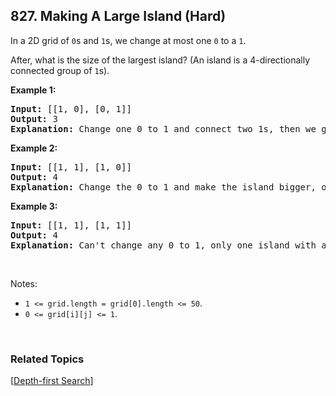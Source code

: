 <!--|This file generated by command(leetcode description); DO NOT EDIT.    |-->
<!--+----------------------------------------------------------------------+-->
<!--|@author    Openset <openset.wang@gmail.com>                           |-->
<!--|@link      https://github.com/openset                                 |-->
<!--|@home      https://github.com/openset/leetcode                        |-->
<!--+----------------------------------------------------------------------+-->

## 827. Making A Large Island (Hard)

<p>In a 2D grid of <code>0</code>s and <code>1</code>s, we change at most one <code>0</code> to a <code>1</code>.</p>

<p>After, what is the size of the largest island?&nbsp;(An island is a 4-directionally connected group of <code>1</code>s).</p>

<p><strong>Example 1:</strong></p>

<pre>
<strong>Input: </strong>[[1, 0], [0, 1]]
<strong>Output:</strong> 3
<strong>Explanation:</strong> Change one 0 to 1 and connect two 1s, then we get an island with area = 3.
</pre>

<p><strong>Example 2:</strong></p>

<pre>
<strong>Input: </strong>[[1, 1], [1, 0]]
<strong>Output:</strong> 4
<strong>Explanation: </strong>Change the 0 to 1 and make the island bigger, only one island with area = 4.</pre>

<p><strong>Example 3:</strong></p>

<pre>
<strong>Input: </strong>[[1, 1], [1, 1]]
<strong>Output:</strong> 4
<strong>Explanation:</strong> Can&#39;t change any 0 to 1, only one island with area = 4.</pre>

<p>&nbsp;</p>

<p>Notes:</p>

<ul>
	<li><code>1 &lt;= grid.length = grid[0].length &lt;= 50</code>.</li>
	<li><code>0 &lt;= grid[i][j] &lt;= 1</code>.</li>
</ul>

<p>&nbsp;</p>

### Related Topics
  [[Depth-first Search](https://github.com/openset/leetcode/tree/master/tag/depth-first-search/README.md)]
